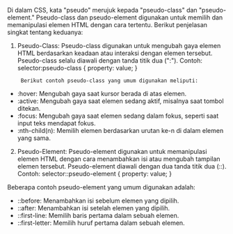 Di dalam CSS, kata "pseudo" merujuk kepada "pseudo-class" dan "pseudo-element." Pseudo-class dan pseudo-element digunakan untuk memilih dan memanipulasi elemen HTML dengan cara tertentu. Berikut penjelasan singkat tentang keduanya:

1. Pseudo-Class:
Pseudo-class digunakan untuk mengubah gaya elemen HTML berdasarkan keadaan atau interaksi dengan elemen tersebut. Pseudo-class selalu diawali dengan tanda titik dua (":"). Contoh:  selector:pseudo-class { property: value; }

        Berikut contoh pseudo-class yang umum digunakan meliputi:

*   :hover: Mengubah gaya saat kursor berada di atas elemen.
*   :active: Mengubah gaya saat elemen sedang aktif, misalnya saat tombol ditekan.
*   :focus: Mengubah gaya saat elemen sedang dalam fokus, seperti saat input teks mendapat fokus.
*   :nth-child(n): Memilih elemen berdasarkan urutan ke-n di dalam elemen yang sama.



2. Pseudo-Element:
Pseudo-element digunakan untuk memanipulasi elemen HTML dengan cara menambahkan isi atau mengubah tampilan elemen tersebut. Pseudo-element diawali dengan dua tanda titik dua (::). Contoh: selector::pseudo-element { property: value; }

Beberapa contoh pseudo-element yang umum digunakan adalah:

*   ::before: Menambahkan isi sebelum elemen yang dipilih.
*   ::after: Menambahkan isi setelah elemen yang dipilih.
*   ::first-line: Memilih baris pertama dalam sebuah elemen.
*   ::first-letter: Memilih huruf pertama dalam sebuah elemen.